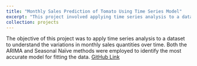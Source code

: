 ```yaml
---
title: "Monthly Sales Prediction of Tomato Using Time Series Model"
excerpt: "This project involved applying time series analysis to a dataset to track the fluctuations in monthly sales quantities over time. <br/><img src='/images/Tomato.jpg'>"
collection: projects
---
```


The objective of this project was to apply time series analysis to a dataset to understand the variations in monthly sales quantities over time. Both the ARIMA and Seasonal Naïve methods were employed to identify the most accurate model for fitting the data.
[GitHub Link](https://github.com/Sharmin3007/Tomato_Sales_Prediction)
